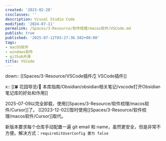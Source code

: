 ```yaml
---
created: '2023-02-28'
cssclasses: ''
description: Visual Studio Code
modified: '2024-07-11'
permalink: /Spaces/3-Resource/软件梳理/macos软件/VSCode.md
publish: true
published: '2025-07-12T03:27:36.502+08:00'
tags:
- macOS软件
- windows软件
- github开源
title: VSCode
---
```

down:: [[Spaces/3-Resource/VSCode插件/∑ VSCode插件]]

x:: [[🍀 花园导览/🧰 本库指南/Obsidian/obsidian相关笔记/vscode打开Obsidian笔记库的好处和作用]]

2025-07-09以完全卸载，使用[[Spaces/3-Resource/软件梳理/macos软件/Cursor]]了。
[[2023-12-02]]暂时使用[[Spaces/3-Resource/软件梳理/macos软件/Cursor]]取代。

新版本要求每个仓库手动配置一遍 git email 和 name，虽然更安全，但是非常不方便。解决方式：`requireGitUserConfig 置为 false`